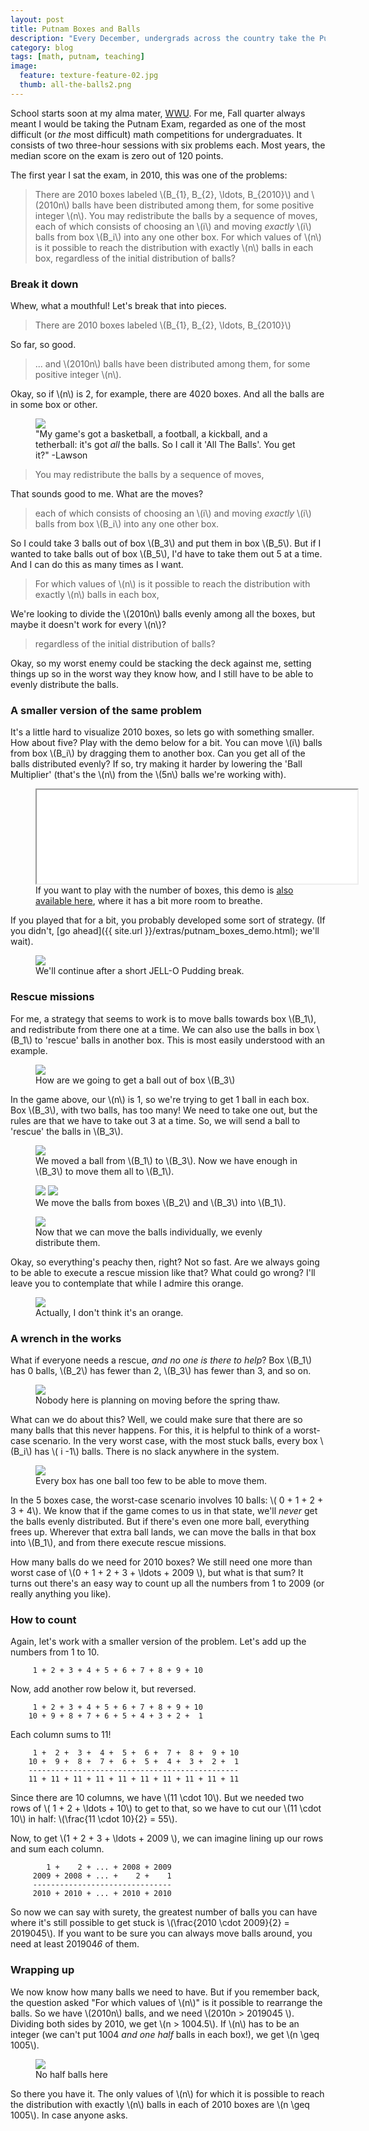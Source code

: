 ```yaml
---
layout: post
title: Putnam Boxes and Balls
description: "Every December, undergrads across the country take the Putnam Exam, regarded as one of the toughest math competitions around. This is a walkthrough of a problem from the 2010 test."
category: blog
tags: [math, putnam, teaching]
image:
  feature: texture-feature-02.jpg
  thumb: all-the-balls2.png
---
```


School starts soon at my alma mater, [WWU](http://www.wwu.edu/). For me, Fall quarter always meant I would be taking the Putnam Exam, regarded as one of the most difficult (or _the_ most difficult) math competitions for undergraduates. It consists of two three-hour sessions with six problems each. Most years, the median score on the exam is zero out of 120 points.

The first year I sat the exam, in 2010, this was one of the problems:

> There are 2010 boxes labeled \\(B\_{1}, B\_{2}, \ldots, B\_{2010}\\) and \\(2010n\\) balls have been distributed among them, for some positive integer \\(n\\). You may redistribute the balls by a sequence of moves, each of which consists of choosing an \\(i\\) and moving _exactly_ \\(i\\) balls from box \\(B\_i\\) into any one other box. For which values of \\(n\\) is it possible to reach the distribution with exactly \\(n\\) balls in each box, regardless of the initial distribution of balls?


### Break it down
Whew, what a mouthful! Let's break that into pieces.

> There are 2010 boxes labeled \\(B\_{1}, B\_{2}, \ldots, B\_{2010}\\)

So far, so good.

> ... and \\(2010n\\) balls have been distributed among them, for some positive integer \\(n\\).

Okay, so if \\(n\\) is 2, for example, there are 4020 boxes. And all the balls are in some box or other.

<figure>
    <img src="{{ site.url }}/images/all-the-balls2.png">
    <figcaption>"My game's got a basketball, a football, a kickball, and a tetherball: it's got <em>all</em> the balls. So I call it 'All The Balls'. You get it?" -Lawson</figcaption>
</figure>

> You may redistribute the balls by a sequence of moves,

That sounds good to me. What are the moves?

> each of which consists of choosing an \\(i\\) and moving _exactly_ \\(i\\) balls from box \\(B\_i\\) into any one other box.

So I could take 3 balls out of box \\(B\_3\\) and put them in box \\(B\_5\\). But if I wanted to take balls out of box \\(B\_5\\), I'd have to take them out 5 at a time. And I can do this as many times as I want.

> For which values of \\(n\\) is it possible to reach the distribution with exactly \\(n\\) balls in each box,

We're looking to divide the \\(2010n\\) balls evenly among all the boxes, but maybe it doesn't work for every \\(n\\)?

> regardless of the initial distribution of balls?

Okay, so my worst enemy could be stacking the deck against me, setting things up so in the worst way they know how, and I still have to be able to evenly distribute the balls.

### A smaller version of the same problem

It's a little hard to visualize 2010 boxes, so lets go with something smaller. How about five? Play with the demo below for a bit. You can move \\(i\\) balls from box \\(B\_i\\) by dragging them to another box. Can you get all of the balls distributed evenly? If so, try making it harder by lowering the 'Ball Multiplier' (that's the \\(n\\) from the \\(5n\\) balls we're working with).

<figure>
    <iframe src="{{ site.url }}/extras/putnam_boxes_demo.html" width="100%" class="auto-height" style="min-width:513px;"></iframe>
    <figcaption>If you want to play with the number of boxes, this demo is <a href="{{ site.url }}/extras/putnam_boxes_demo.html" target="_blank">also available here</a>, where it has a bit more room to breathe.</figcaption>
</figure>

If you played that for a bit, you probably developed some sort of strategy. (If you didn't, [go ahead]({{ site.url }}/extras/putnam_boxes_demo.html); we'll wait). 

<figure>
    <img src="{{ site.url }}/images/cos_b.jpg">
    <figcaption>We'll continue after a short JELL-O Pudding break.</figcaption>
</figure>

### Rescue missions
For me, a strategy that seems to work is to move balls towards box \\(B\_1\\), and redistribute from there one at a time. We can also use the balls in box \\(B\_1\\) to 'rescue' balls in another box. This is most easily understood with an example.

<figure>
    <img src="{{ site.url }}/images/boxes/rescue_1.png">
    <figcaption>How are we going to get a ball out of box \(B_3\) </figcaption>
</figure>

In the game above, our \\(n\\) is 1, so we're trying to get 1 ball in each box. Box \\(B\_3\\), with two balls, has too many! We need to take one out, but the rules are that we have to take out 3 at a time. So, we will send a ball to 'rescue' the balls in \\(B\_3\\).

<figure>
    <img src="{{ site.url }}/images/boxes/rescue_2.png">
    <figcaption>We moved a ball from \(B_1\) to \(B_3\). Now we have enough in \(B_3\) to move them all to \(B_1\).</figcaption>
</figure>

<figure>
    <img src="{{ site.url }}/images/boxes/rescue_3.png">
    <img src="{{ site.url }}/images/boxes/rescue_4.png">
    <figcaption>We move the balls from boxes \(B_2\) and \(B_3\) into \(B_1\).</figcaption>
</figure>

<figure>
    <img src="{{ site.url }}/images/boxes/rescue_5.png">
    <figcaption>Now that we can move the balls individually, we evenly distribute them.</figcaption>
</figure>

Okay, so everything's peachy then, right? Not so fast. Are we always going to be able to execute a rescue mission like that? What could go wrong? I'll leave you to contemplate that while I admire this orange.

<figure>
    <img src="{{ site.url }}/images/tan_gerine.png">
    <figcaption>Actually, I don't think it's an orange.</figcaption>
</figure>

### A wrench in the works

What if everyone needs a rescue, *and no one is there to help*? Box \\(B\_1\\) has 0 balls, \\(B\_2\\) has fewer than 2, \\(B\_3\\) has fewer than 3, and so on. 

<figure>
    <img src="{{ site.url }}/images/boxes/stuck_1.png">
    <figcaption>Nobody here is planning on moving before the spring thaw.</figcaption>
</figure>

What can we do about this? Well, we could make sure that there are so many balls that this never happens. For this, it is helpful to think of a worst-case scenario. In the very worst case, with the most stuck balls, every box \\(B\_i\\) has \\( i -1\\) balls. There is no slack anywhere in the system.

<figure>
    <img src="{{ site.url }}/images/boxes/stuck_2.png">
    <figcaption>Every box has one ball too few to be able to move them.</figcaption>
</figure>

In the 5 boxes case, the worst-case scenario involves 10 balls: \\( 0 + 1 + 2 + 3 + 4\\). We know that if the game comes to us in that state, we'll *never* get the balls evenly distributed. But if there's even one more ball, everything frees up. Wherever that extra ball lands, we can move the balls in that box into \\(B\_1\\), and from there execute rescue missions.

How many balls do we need for 2010 boxes? We still need one more than worst case of \\(0 + 1 + 2 + 3 + \\ldots + 2009 \\), but what is that sum? It turns out there's an easy way to count up all the numbers from 1 to 2009 (or really anything you like).

### How to count

Again, let's work with a smaller version of the problem. Let's add up the numbers from 1 to 10.

```
     1 + 2 + 3 + 4 + 5 + 6 + 7 + 8 + 9 + 10
```
Now, add another row below it, but reversed.

```
     1 + 2 + 3 + 4 + 5 + 6 + 7 + 8 + 9 + 10
    10 + 9 + 8 + 7 + 6 + 5 + 4 + 3 + 2 +  1
```
Each column sums to 11!

```
     1 +  2 +  3 +  4 +  5 +  6 +  7 +  8 +  9 + 10
    10 +  9 +  8 +  7 +  6 +  5 +  4 +  3 +  2 +  1
    -----------------------------------------------
    11 + 11 + 11 + 11 + 11 + 11 + 11 + 11 + 11 + 11 
```

Since there are 10 columns, we have \\(11 \cdot 10\\). But we needed two rows of \\( 1 + 2 + \\ldots + 10\\) to get to that, so we have to cut our \\(11 \cdot 10\\) in half: \\(\\frac{11 \cdot 10}{2} = 55\\).

Now, to get \\(1 + 2 + 3 + \\ldots + 2009 \\), we can imagine lining up our rows and sum each column.

```
        1 +    2 + ... + 2008 + 2009
     2009 + 2008 + ... +    2 +    1
     -------------------------------
     2010 + 2010 + ... + 2010 + 2010
```

So now we can say with surety, the greatest number of balls you can have where it's still possible to get stuck is \\(\frac{2010 \cdot 2009}{2} = 2019045\\). If you want to be sure you can always move balls around, you need at least 201904*6* of them.

### Wrapping up

We now know how many balls we need to have. But if you remember back, the question asked "For which values of \\(n\\)" is it possible to rearrange the balls. So we have \\(2010n\\) balls, and we need \\(2010n > 2019045 \\). Dividing both sides by 2010, we get \\(n > 1004.5\\). If \\(n\\) has to be an integer (we can't put 1004 *and one half* balls in each box!), we get \\(n \\geq 1005\\).

<figure>
    <img src="{{ site.url }}/images/all-the-balls.png">
    <figcaption>No half balls here</figcaption>
</figure>

So there you have it. The only values of \\(n\\) for which it is possible to reach the distribution with exactly \\(n\\) balls in each of 2010 boxes are \\(n \\geq 1005\\). In case anyone asks.
